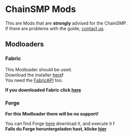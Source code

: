 # ChainSMP Mods
This are Mods that are **strongly** advised for the ChainSMP.  <br/>If there are problems with the guide, [contact us](https://discord.gg/7V6Dpt5cDq).
## Modloaders
### Fabric
This Modloader should be used.<br/>
Download the installer [here](https://fabricmc.net/use/installer/)**!**<br/>
You need the [FabricAPI](https://www.curseforge.com/minecraft/mc-mods/fabric-api/files/3759491) too.

**If you downloaded Fabric click [here](https://github.com/D1p4k/ChainSMPGuide/blob/main/EN/Fabric/ChainSMPMods.md)**


### Forge
**For this Modloader there will be no support!**

You can find Forge [here](https://maven.minecraftforge.net/net/minecraftforge/forge/1.18.2-40.1.0/forge-1.18.2-40.1.0-installer.jar) download it, and execute it **!**<br/>
**Falls du Forge heruntergeladen hast, klicke [hier](https://github.com/D1p4k/ChainSMPGuide/blob/main/DE/Forge/ChainSMPMods.md)**
